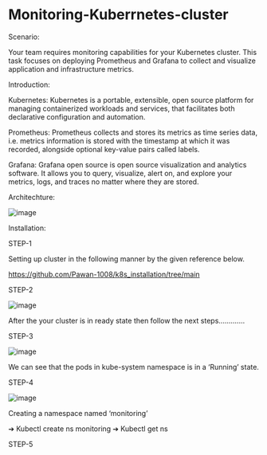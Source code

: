 # Monitoring-Kuberrnetes-cluster

Scenario:

Your team requires monitoring capabilities for your Kubernetes cluster. This task focuses on deploying Prometheus and Grafana to collect and visualize application and infrastructure metrics.


Introduction:

Kubernetes: Kubernetes is a portable, extensible, open source platform for managing containerized workloads and services, that facilitates both declarative configuration
and automation.

Prometheus: Prometheus collects and stores its metrics as time series data, i.e. metrics information is stored with the timestamp at which it was recorded, alongside
optional key-value pairs called labels.

Grafana: Grafana open source is open source visualization and analytics software. It allows you to query, visualize, alert on, and explore your metrics, logs, and traces no
matter where they are stored.




Architechture:

![image](https://github.com/user-attachments/assets/3434b420-8319-4154-a2cc-603f332143c7)




Installation: 

STEP-1

Setting up cluster in the following manner by the given reference below.

https://github.com/Pawan-1008/k8s_installation/tree/main


STEP-2

![image](https://github.com/user-attachments/assets/1e2adfb5-6175-4cd9-89ab-0aa4488f7ef1)

After the your cluster is in ready state then follow the next steps.............


STEP-3


![image](https://github.com/user-attachments/assets/88fef7d3-80b1-4cf0-bd17-67bd288713e6)

We can see that the pods in kube-system namespace is in a ‘Running’ state.


STEP-4

![image](https://github.com/user-attachments/assets/6b8710da-afa5-4155-8cfb-571e2a30216b)

Creating a namespace named ‘monitoring’

➔ Kubectl create ns monitoring
➔ Kubectl get ns


STEP-5





